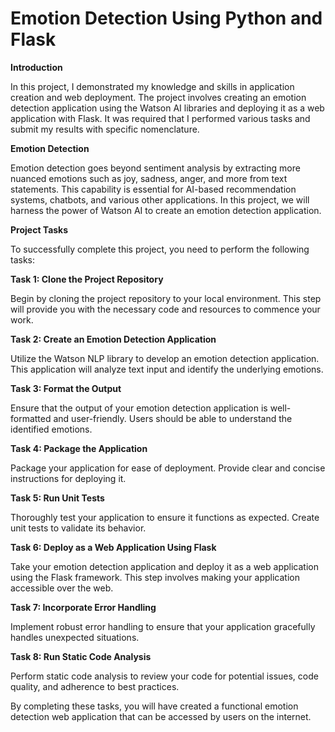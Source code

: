 <h1>Emotion Detection Using Python and Flask</h1>

**Introduction**

In this project, I demonstrated my knowledge and skills in application creation and web deployment. The project involves creating an emotion detection application using the Watson AI libraries and deploying it as a web application with Flask. It was required that I performed various tasks and submit my results with specific nomenclature.

**Emotion Detection**

Emotion detection goes beyond sentiment analysis by extracting more nuanced emotions such as joy, sadness, anger, and more from text statements. This capability is essential for AI-based recommendation systems, chatbots, and various other applications. In this project, we will harness the power of Watson AI to create an emotion detection application.

**Project Tasks**

To successfully complete this project, you need to perform the following tasks:

**Task 1: Clone the Project Repository**

Begin by cloning the project repository to your local environment. This step will provide you with the necessary code and resources to commence your work.

**Task 2: Create an Emotion Detection Application**

Utilize the Watson NLP library to develop an emotion detection application. This application will analyze text input and identify the underlying emotions.

**Task 3: Format the Output**

Ensure that the output of your emotion detection application is well-formatted and user-friendly. Users should be able to understand the identified emotions.

**Task 4: Package the Application**

Package your application for ease of deployment. Provide clear and concise instructions for deploying it.

**Task 5: Run Unit Tests**

Thoroughly test your application to ensure it functions as expected. Create unit tests to validate its behavior.

**Task 6: Deploy as a Web Application Using Flask**

Take your emotion detection application and deploy it as a web application using the Flask framework. This step involves making your application accessible over the web.

**Task 7: Incorporate Error Handling**

Implement robust error handling to ensure that your application gracefully handles unexpected situations.

**Task 8: Run Static Code Analysis**

Perform static code analysis to review your code for potential issues, code quality, and adherence to best practices.

By completing these tasks, you will have created a functional emotion detection web application that can be accessed by users on the internet.
